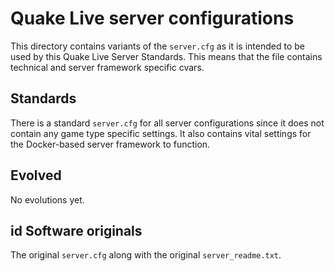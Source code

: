 # Quake Live server configurations

This directory contains variants of the `server.cfg` as it is intended to be used by this Quake Live Server Standards. This means that the file contains technical and server framework specific cvars.

## Standards

There is a standard `server.cfg` for all server configurations since it does not contain any game type specific settings. It also contains vital settings for the Docker-based server framework to function.

## Evolved

No evolutions yet.

## id Software originals

The original `server.cfg` along with the original `server_readme.txt`.